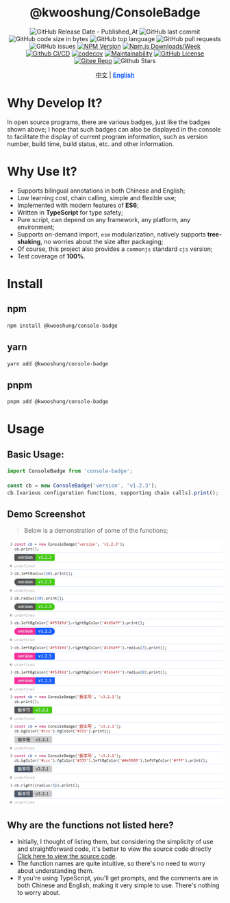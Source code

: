 <div align="center">

# @kwooshung/ConsoleBadge

![GitHub Release Date - Published_At](https://img.shields.io/github/release-date/kwooshung/ConsoleBadge?labelColor=272e3b&color=00b42A&logo=github)
![GitHub last commit](https://img.shields.io/github/last-commit/kwooshung/ConsoleBadge?labelColor=272e3b&color=165dff)
![GitHub code size in bytes](https://img.shields.io/github/languages/code-size/kwooshung/ConsoleBadge?labelColor=272e3b&color=165dff)
![GitHub top language](https://img.shields.io/github/languages/top/kwooshung/ConsoleBadge?labelColor=272e3b&color=165dff)
![GitHub pull requests](https://img.shields.io/github/issues-pr/kwooshung/ConsoleBadge?labelColor=272e3b&color=165dff)
![GitHub issues](https://img.shields.io/github/issues/kwooshung/ConsoleBadge?labelColor=272e3b&color=165dff)
[![NPM Version](https://img.shields.io/npm/v/console-badge?labelColor=272e3b&color=165dff)](https://www.npmjs.com/package/console-badge)
[![Npm.js Downloads/Week](https://img.shields.io/npm/dw/console-badge?labelColor=272e3b&labelColor=272e3b&color=165dff&logo=npm)](https://www.npmjs.com/package/console-badge)
[![Github CI/CD](https://github.com/kwooshung/ConsoleBadge/actions/workflows/ci.yml/badge.svg)](https://github.com/kwooshung/ConsoleBadge/actions/)
[![codecov](https://codecov.io/gh/kwooshung/ConsoleBadge/graph/badge.svg?token=VVZJE7H0KD)](https://codecov.io/gh/kwooshung/ConsoleBadge)
[![Maintainability](https://api.codeclimate.com/v1/badges/325d0881b1ca19165d35/maintainability)](https://codeclimate.com/github/kwooshung/ConsoleBadge/maintainability/)
[![GitHub License](https://img.shields.io/github/license/kwooshung/ConsoleBadge?labelColor=272e3b&color=165dff)](LICENSE)
[![Gitee Repo](https://img.shields.io/badge/gitee-OasisEditor-165dff?logo=gitee)](https://gitee.com/kwooshung/OasisEditor/)
![Github Stars](https://img.shields.io/github/stars/kwooshung/ConsoleBadge?labelColor=272e3b&color=165dff)

<p align="center">
    <a href="README.zh-CN.md">中文</a> | 
    <a href="README.md" style="font-weight:700;color:#165dff;text-decoration:underline;">English</a>
</p>
</div>

# Why Develop It?

In open source programs, there are various badges, just like the badges shown above; I hope that such badges can also be displayed in the console to facilitate the display of current program information, such as version number, build time, build status, etc. and other information.

# Why Use It?

- Supports bilingual annotations in both Chinese and English;
- Low learning cost, chain calling, simple and flexible use;
- Implemented with modern features of **ES6**;
- Written in **TypeScript** for type safety;
- Pure script, can depend on any framework, any platform, any environment;
- Supports on-demand import, `esm` modularization, natively supports **tree-shaking**, no worries about the size after packaging;
- Of course, this project also provides a `commonjs` standard `cjs` version;
- Test coverage of **100%**.

# Install

## npm

```bash
npm install @kwooshung/console-badge
```

## yarn

```bash
yarn add @kwooshung/console-badge
```

## pnpm

```bash
pnpm add @kwooshung/console-badge
```

# Usage

## Basic Usage:

```typescript
import ConsoleBadge from 'console-badge';

const cb = new ConsoleBadge('version', 'v1.2.3');
cb.[various configuration functions, supporting chain calls].print();
```

## Demo Screenshot

> Below is a demonstration of some of the functions;

![ConsoleBadge Demo Screenshot](./docs/images/demo.png)

## Why are the functions not listed here?

- Initially, I thought of listing them, but considering the simplicity of use and straightforward code, it's better to view the source code directly [Click here to view the source code](./src/index.ts).
- The function names are quite intuitive, so there's no need to worry about understanding them.
- If you're using TypeScript, you'll get prompts, and the comments are in both Chinese and English, making it very simple to use. There's nothing to worry about.
